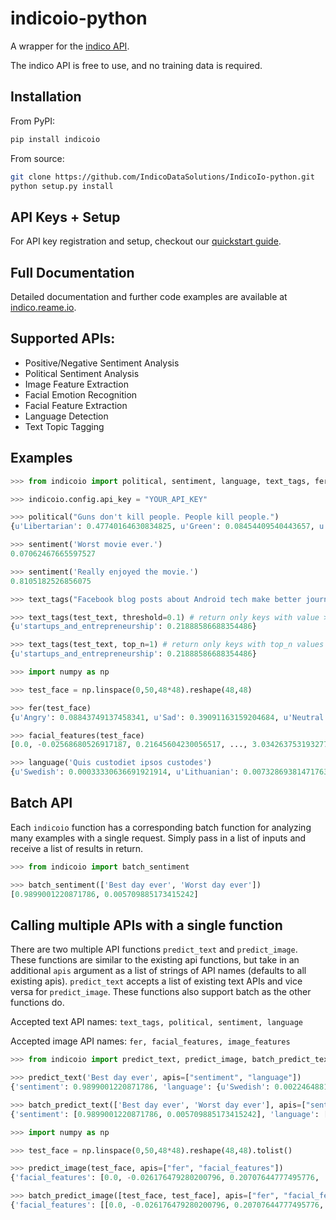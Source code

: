 indicoio-python
===============

A wrapper for the [indico API](http://indico.io).

The indico API is free to use, and no training data is required.  


Installation
------------
From PyPI:
```bash
pip install indicoio
```

From source:
```bash
git clone https://github.com/IndicoDataSolutions/IndicoIo-python.git
python setup.py install
```

API Keys + Setup
----------------
For API key registration and setup, checkout our [quickstart guide](http://docs.indico.io/v2.0/docs/api-keys).

Full Documentation
------------
Detailed documentation and further code examples are available at [indico.reame.io](http://indico.readme.io/v2.0/docs/python).

Supported APIs:
------------

- Positive/Negative Sentiment Analysis
- Political Sentiment Analysis
- Image Feature Extraction
- Facial Emotion Recognition
- Facial Feature Extraction
- Language Detection
- Text Topic Tagging

Examples
--------
```python
>>> from indicoio import political, sentiment, language, text_tags, fer, facial_features, image_features

>>> indicoio.config.api_key = "YOUR_API_KEY"

>>> political("Guns don't kill people. People kill people.")
{u'Libertarian': 0.47740164630834825, u'Green': 0.08454409540443657, u'Liberal': 0.16617097211030055, u'Conservative': 0.2718832861769146}

>>> sentiment('Worst movie ever.')
0.07062467665597527

>>> sentiment('Really enjoyed the movie.')
0.8105182526856075

>>> text_tags("Facebook blog posts about Android tech make better journalism than most news outlets.")

>>> text_tags(test_text, threshold=0.1) # return only keys with value > 0.1
{u'startups_and_entrepreneurship': 0.21888586688354486}

>>> text_tags(test_text, top_n=1) # return only keys with top_n values
{u'startups_and_entrepreneurship': 0.21888586688354486}

>>> import numpy as np

>>> test_face = np.linspace(0,50,48*48).reshape(48,48)

>>> fer(test_face)
{u'Angry': 0.08843749137458341, u'Sad': 0.39091163159204684, u'Neutral': 0.1947947999669361, u'Surprise': 0.03443785859010413, u'Fear': 0.17574534848440568, u'Happy': 0.11567286999192382}

>>> facial_features(test_face)
[0.0, -0.02568680526917187, 0.21645604230056517, ..., 3.0342637531932777]

>>> language('Quis custodiet ipsos custodes')
{u'Swedish': 0.00033330636691921914, u'Lithuanian': 0.007328693814717631, u'Vietnamese': 0.0002686116137658802, u'Romanian': 8.133913804076592e-06, ...}
```

Batch API
---------
Each `indicoio` function has a corresponding batch function for analyzing many examples with a single request. Simply pass in a list of inputs and receive a list of results in return.
```python
>>> from indicoio import batch_sentiment

>>> batch_sentiment(['Best day ever', 'Worst day ever'])
[0.9899001220871786, 0.005709885173415242]
```


Calling multiple APIs with a single function
---------
There are two multiple API functions `predict_text` and `predict_image`. These functions are similar to the existing api functions, but take in an additional `apis` argument as a list of strings of API names (defaults to all existing apis). `predict_text` accepts a list of existing text APIs and vice versa for `predict_image`. These functions also support batch as the other functions do.

Accepted text API names: `text_tags, political, sentiment, language`

Accepted image API names: `fer, facial_features, image_features`

```python
>>> from indicoio import predict_text, predict_image, batch_predict_text, batch_predict_image

>>> predict_text('Best day ever', apis=["sentiment", "language"])
{'sentiment': 0.9899001220871786, 'language': {u'Swedish': 0.0022464881013042294, u'Vietnamese': 9.887170914498351e-05, ...}}

>>> batch_predict_text(['Best day ever', 'Worst day ever'], apis=["sentiment", "language"])
{'sentiment': [0.9899001220871786, 0.005709885173415242], 'language': [{u'Swedish': 0.0022464881013042294, u'Vietnamese': 9.887170914498351e-05, u'Romanian': 0.00010661175919993216, ...}, {u'Swedish': 0.4924352805804646, u'Vietnamese': 0.028574824174911372, u'Romanian': 0.004185623723173551, u'Dutch': 0.000717033819689362, u'Korean': 0.0030093489153785826, ...}]}

>>> import numpy as np

>>> test_face = np.linspace(0,50,48*48).reshape(48,48).tolist()

>>> predict_image(test_face, apis=["fer", "facial_features"])
{'facial_features': [0.0, -0.026176479280200796, 0.20707644777495776, ...], 'fer': {u'Angry': 0.08877494466353497, u'Sad': 0.3933999409104264, u'Neutral': 0.1910612654566151, u'Surprise': 0.0346146405941845, u'Fear': 0.17682159820518667, u'Happy': 0.11532761017005204}}

>>> batch_predict_image([test_face, test_face], apis=["fer", "facial_features"])
{'facial_features': [[0.0, -0.026176479280200796, 0.20707644777495776, ...], [0.0, -0.026176479280200796, 0.20707644777495776, ...]], 'fer': [{u'Angry': 0.08877494466353497, u'Sad': 0.3933999409104264, u'Neutral': 0.1910612654566151, u'Surprise': 0.0346146405941845, u'Fear': 0.17682159820518667, u'Happy': 0.11532761017005204}, { u'Angry': 0.08877494466353497, u'Sad': 0.3933999409104264, u'Neutral': 0.1910612654566151, u'Surprise': 0.0346146405941845, u'Fear': 0.17682159820518667, u'Happy': 0.11532761017005204}]}
```
